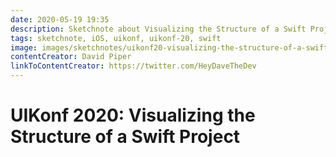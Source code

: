 ```yaml
---
date: 2020-05-19 19:35
description: Sketchnote about Visualizing the Structure of a Swift Project from UIKonf 2020 (online conference)
tags: sketchnote, iOS, uikonf, uikonf-20, swift
image: images/sketchnotes/uikonf20-visualizing-the-structure-of-a-swift-project-small.jpg
contentCreator: David Piper
linkToContentCreator: https://twitter.com/HeyDaveTheDev
---
```


# UIKonf 2020: Visualizing the Structure of a Swift Project
